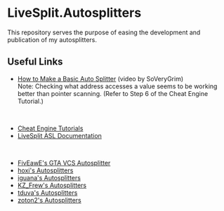 # LiveSplit.Autosplitters

This repository serves the purpose of easing the development and publication of my autosplitters.

## Useful Links

* [How to Make a Basic Auto Splitter](https://www.youtube.com/watch?v=gxuiNgu1Yks)  (video by SoVeryGrim)
<br>Note: Checking what address accesses a value seems to be working better than pointer scanning. (Refer to Step 6 of the Cheat Engine Tutorial.)
<br>

* [Cheat Engine Tutorials](https://wiki.cheatengine.org/index.php?title=Tutorials)
* [LiveSplit ASL Documentation](https://github.com/LiveSplit/LiveSplit/blob/master/Documentation/Auto-Splitters.md)
<br>

* [FivEawE's GTA VCS Autosplitter](https://github.com/FivEawE/AutoSplitterGTAVCS)
* [hoxi's Autosplitters](https://github.com/hoXyy/Livesplit.Autosplitters)
* [iguana's Autosplitters](https://github.com/iguaan/LiveSplit.Scripts/tree/gta3_jp_omf)
* [KZ_Frew's Autosplitters](https://github.com/KZFREW/KZ.Autosplitters)
* [tduva's Autosplitters](https://github.com/tduva/LiveSplit-ASL)
* [zoton2's Autosplitters](https://github.com/zoton2/LiveSplit.Scripts)
